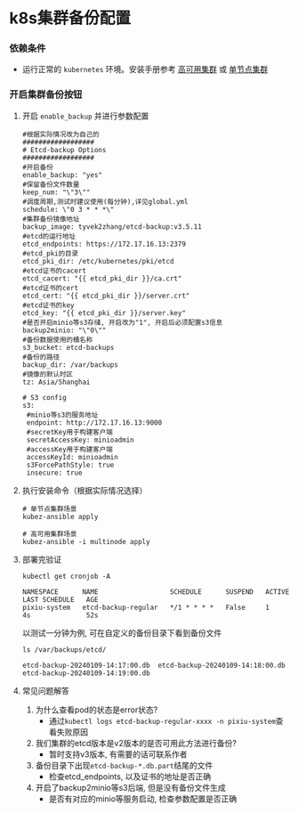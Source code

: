 # k8s集群备份配置
### 依赖条件
- 运行正常的 `kubernetes` 环境。安装手册参考 [高可用集群](../install/multinode.md) 或 [单节点集群](../install/all-in-one.md)

### 开启集群备份按钮
1. 开启 `enable_backup` 并进行参数配置
    ```shell
   #根据实际情况改为自己的
   ##################
   # Etcd-backup Options
   ##################
   #开启备份
   enable_backup: "yes"
   #保留备份文件数量
   keep_num: "\"3\""
   #调度周期,测试时建议使用(每分钟),详见global.yml
   schedule: \"0 3 * * *\"
   #集群备份镜像地址
   backup_image: tyvek2zhang/etcd-backup:v3.5.11
   #etcd的运行地址
   etcd_endpoints: https://172.17.16.13:2379
   #etcd_pki的目录
   etcd_pki_dir: /etc/kubernetes/pki/etcd
   #etcd证书的cacert
   etcd_cacert: "{{ etcd_pki_dir }}/ca.crt"
   #etcd证书的cert
   etcd_cert: "{{ etcd_pki_dir }}/server.crt"
   #etcd证书的key
   etcd_key: "{{ etcd_pki_dir }}/server.key"
   #是否开启minio等s3存储, 开启改为"1", 开启后必须配置s3信息
   backup2minio: "\"0\""
   #备份数据使用的桶名称
   s3_bucket: etcd-backups
   #备份的路径
   backup_dir: /var/backups
   #镜像的默认时区
   tz: Asia/Shanghai

   # S3 config
   s3:
     #minio等s3的服务地址
     endpoint: http://172.17.16.13:9000
     #secretKey用于构建客户端
     secretAccessKey: minioadmin
     #accessKey用于构建客户端
     accessKeyId: minioadmin
     s3ForcePathStyle: true
     insecure: true
   ```

2. 执行安装命令（根据实际情况选择）

   ```shell
   # 单节点集群场景
   kubez-ansible apply

   # 高可用集群场景
   kubez-ansible -i multinode apply
   ```

3. 部署完验证

   ```shell
   kubectl get cronjob -A
   ```

   ```shell
   NAMESPACE      NAME                  SCHEDULE      SUSPEND   ACTIVE   LAST SCHEDULE   AGE
   pixiu-system   etcd-backup-regular   */1 * * * *   False     1        4s              52s
   ```

   以测试一分钟为例, 可在自定义的备份目录下看到备份文件

   ```shell
   ls /var/backups/etcd/
   ```

   ```shell
   etcd-backup-20240109-14:17:00.db  etcd-backup-20240109-14:18:00.db  etcd-backup-20240109-14:19:00.db
   ```

4. 常见问题解答
   1. 为什么查看pod的状态是error状态?
      - 通过`kubectl logs etcd-backup-regular-xxxx -n pixiu-system`查看失败原因
   2. 我们集群的etcd版本是v2版本的是否可用此方法进行备份?
      - 暂时支持v3版本, 有需要的话可联系作者
   3. 备份目录下出现`etcd-backup-*.db.part`结尾的文件
      - 检查etcd_endpoints, 以及证书的地址是否正确
   4. 开启了backup2minio等s3后端, 但是没有备份文件生成
      - 是否有对应的minio等服务启动, 检查参数配置是否正确